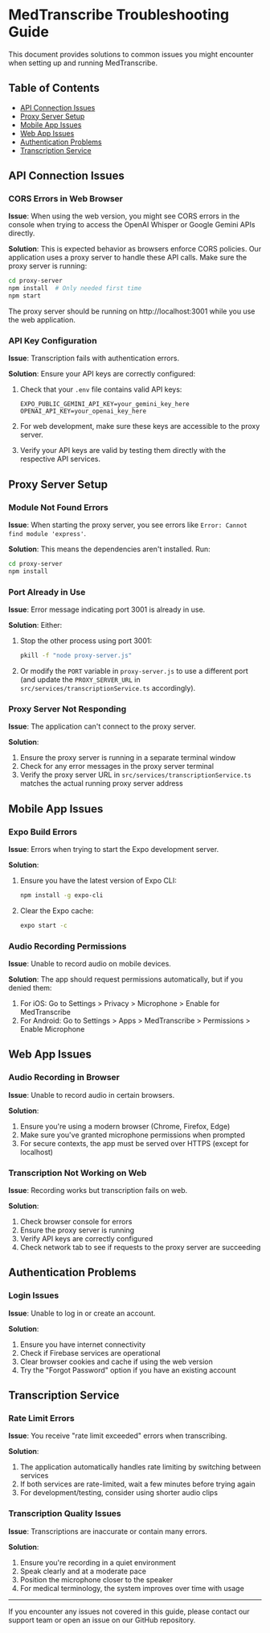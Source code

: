 # MedTranscribe Troubleshooting Guide

This document provides solutions to common issues you might encounter when setting up and running MedTranscribe.

## Table of Contents
- [API Connection Issues](#api-connection-issues)
- [Proxy Server Setup](#proxy-server-setup)
- [Mobile App Issues](#mobile-app-issues)
- [Web App Issues](#web-app-issues)
- [Authentication Problems](#authentication-problems)
- [Transcription Service](#transcription-service)

## API Connection Issues

### CORS Errors in Web Browser

**Issue**: When using the web version, you might see CORS errors in the console when trying to access the OpenAI Whisper or Google Gemini APIs directly.

**Solution**: This is expected behavior as browsers enforce CORS policies. Our application uses a proxy server to handle these API calls. Make sure the proxy server is running:

```bash
cd proxy-server
npm install  # Only needed first time
npm start
```

The proxy server should be running on http://localhost:3001 while you use the web application.

### API Key Configuration

**Issue**: Transcription fails with authentication errors.

**Solution**: Ensure your API keys are correctly configured:

1. Check that your `.env` file contains valid API keys:
   ```
   EXPO_PUBLIC_GEMINI_API_KEY=your_gemini_key_here
   OPENAI_API_KEY=your_openai_key_here
   ```

2. For web development, make sure these keys are accessible to the proxy server.

3. Verify your API keys are valid by testing them directly with the respective API services.

## Proxy Server Setup

### Module Not Found Errors

**Issue**: When starting the proxy server, you see errors like `Error: Cannot find module 'express'`.

**Solution**: This means the dependencies aren't installed. Run:

```bash
cd proxy-server
npm install
```

### Port Already in Use

**Issue**: Error message indicating port 3001 is already in use.

**Solution**: Either:
1. Stop the other process using port 3001:
   ```bash
   pkill -f "node proxy-server.js"
   ```
   
2. Or modify the `PORT` variable in `proxy-server.js` to use a different port (and update the `PROXY_SERVER_URL` in `src/services/transcriptionService.ts` accordingly).

### Proxy Server Not Responding

**Issue**: The application can't connect to the proxy server.

**Solution**:
1. Ensure the proxy server is running in a separate terminal window
2. Check for any error messages in the proxy server terminal
3. Verify the proxy server URL in `src/services/transcriptionService.ts` matches the actual running proxy server address

## Mobile App Issues

### Expo Build Errors

**Issue**: Errors when trying to start the Expo development server.

**Solution**:
1. Ensure you have the latest version of Expo CLI:
   ```bash
   npm install -g expo-cli
   ```
2. Clear the Expo cache:
   ```bash
   expo start -c
   ```

### Audio Recording Permissions

**Issue**: Unable to record audio on mobile devices.

**Solution**: The app should request permissions automatically, but if you denied them:
1. For iOS: Go to Settings > Privacy > Microphone > Enable for MedTranscribe
2. For Android: Go to Settings > Apps > MedTranscribe > Permissions > Enable Microphone

## Web App Issues

### Audio Recording in Browser

**Issue**: Unable to record audio in certain browsers.

**Solution**:
1. Ensure you're using a modern browser (Chrome, Firefox, Edge)
2. Make sure you've granted microphone permissions when prompted
3. For secure contexts, the app must be served over HTTPS (except for localhost)

### Transcription Not Working on Web

**Issue**: Recording works but transcription fails on web.

**Solution**:
1. Check browser console for errors
2. Ensure the proxy server is running
3. Verify API keys are correctly configured
4. Check network tab to see if requests to the proxy server are succeeding

## Authentication Problems

### Login Issues

**Issue**: Unable to log in or create an account.

**Solution**:
1. Ensure you have internet connectivity
2. Check if Firebase services are operational
3. Clear browser cookies and cache if using the web version
4. Try the "Forgot Password" option if you have an existing account

## Transcription Service

### Rate Limit Errors

**Issue**: You receive "rate limit exceeded" errors when transcribing.

**Solution**:
1. The application automatically handles rate limiting by switching between services
2. If both services are rate-limited, wait a few minutes before trying again
3. For development/testing, consider using shorter audio clips

### Transcription Quality Issues

**Issue**: Transcriptions are inaccurate or contain many errors.

**Solution**:
1. Ensure you're recording in a quiet environment
2. Speak clearly and at a moderate pace
3. Position the microphone closer to the speaker
4. For medical terminology, the system improves over time with usage

---

If you encounter any issues not covered in this guide, please contact our support team or open an issue on our GitHub repository. 